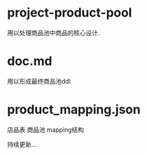 # project-product-pool
用以处理商品池中商品的核心设计.
# doc.md
用以形成最终商品池ddl
# product_mapping.json
店品表 商品池 mapping结构

持续更新...

